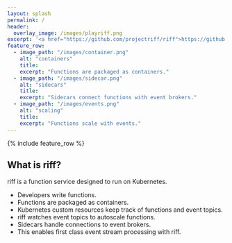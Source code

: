 ```yaml
---
layout: splash
permalink: /
header:
  overlay_image: /images/playriff.png
excerpt: '<a href="https://github.com/projectriff/riff">https://github.com/projectriff/riff</a>'
feature_row:
  - image_path: "/images/container.png"
    alt: "containers"
    title:
    excerpt: "Functions are packaged as containers."
  - image_path: "/images/sidecar.png"
    alt: "sidecars"
    title:
    excerpt: "Sidecars connect functions with event brokers."
  - image_path: "/images/events.png"
    alt: "scaling"
    title:
    excerpt: "Functions scale with events."
---
```


{% include feature_row %}

## What is riff?
riff is a function service designed to run on Kubernetes.
- Developers write functions.
- Functions are packaged as containers.
- Kubernetes custom resources keep track of functions and event topics.
- riff watches event topics to autoscale functions.
- Sidecars handle connections to event brokers.
- This enables first class event stream processing with riff.